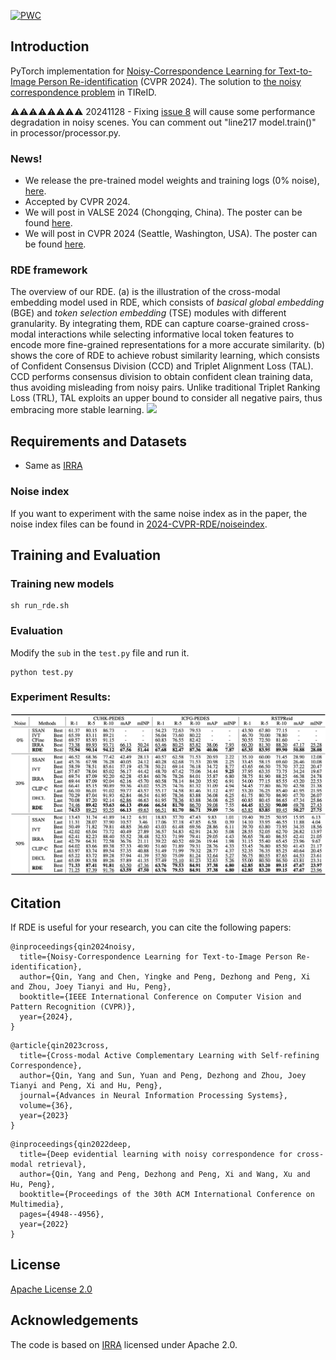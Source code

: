 [![PWC](https://img.shields.io/endpoint.svg?url=https://paperswithcode.com/badge/noisy-correspondence-learning-for-text-to/text-based-person-retrieval-with-noisy)](https://paperswithcode.com/sota/text-based-person-retrieval-with-noisy?p=noisy-correspondence-learning-for-text-to)
## Introduction
PyTorch implementation for [Noisy-Correspondence Learning for Text-to-Image Person Re-identification](./src/RDE_main.pdf) (CVPR 2024). The solution to [the noisy correspondence problem](https://github.com/QinYang79/Noisy-Correspondence-Summary)  in TIReID.

⚠️⚠️⚠️⚠️⚠️⚠️⚠️⚠️ 20241128 - Fixing [issue 8](https://github.com/QinYang79/RDE/issues/8) will cause some performance degradation in noisy scenes. You can comment out "line217 model.train()" in processor/processor.py.

### News!

- We release the pre-trained model weights and training logs (0% noise), [here](https://huggingface.co/Yangsss/RDE).
- Accepted by CVPR 2024.
- We will post in VALSE 2024 (Chongqing, China). The poster can be found [here](./src/valse_poster.pdf).
- We will post in CVPR 2024 (Seattle, Washington, USA). The poster can be found [here](./src/poster.png).


### RDE framework
The overview of our RDE. (a) is the illustration of the cross-modal embedding model used in RDE, which consists of *basical global embedding* (BGE) and *token selection embedding* (TSE) modules with different granularity. By integrating them, RDE can capture coarse-grained cross-modal interactions while selecting informative local token features to encode more fine-grained representations for a more accurate similarity. (b) shows the core of RDE to achieve robust similarity learning, which consists of Confident Consensus Division (CCD) and Triplet Alignment Loss (TAL). CCD performs consensus division to obtain confident clean training data, thus avoiding misleading from noisy pairs. Unlike traditional Triplet Ranking Loss (TRL), TAL exploits an upper bound to consider all negative pairs, thus embracing more stable learning.
<img src="./src/frame.png"   />


## Requirements and Datasets
- Same as [IRRA](https://github.com/anosorae/IRRA)

### Noise index
If you want to experiment with the same noise index as in the paper, the noise index files can be found in [2024-CVPR-RDE/noiseindex](https://github.com/QinYang79/RDE/tree/main/2024-CVPR-RDE/noiseindex).


## Training and Evaluation

### Training new models

```
sh run_rde.sh
```

### Evaluation
Modify the  ```sub``` in the ```test.py``` file and run it.
```
python test.py
```

 

### Experiment Results:
<img src="./src/results.png" />


## Citation
If RDE is useful for your research, you can cite the following papers:
```
@inproceedings{qin2024noisy,
  title={Noisy-Correspondence Learning for Text-to-Image Person Re-identification},
  author={Qin, Yang and Chen, Yingke and Peng, Dezhong and Peng, Xi and Zhou, Joey Tianyi and Hu, Peng},
  booktitle={IEEE International Conference on Computer Vision and Pattern Recognition (CVPR)},
  year={2024},
}
```

```
@article{qin2023cross,
  title={Cross-modal Active Complementary Learning with Self-refining Correspondence},
  author={Qin, Yang and Sun, Yuan and Peng, Dezhong and Zhou, Joey Tianyi and Peng, Xi and Hu, Peng},
  journal={Advances in Neural Information Processing Systems},
  volume={36},
  year={2023}
}
```

```
@inproceedings{qin2022deep,
  title={Deep evidential learning with noisy correspondence for cross-modal retrieval},
  author={Qin, Yang and Peng, Dezhong and Peng, Xi and Wang, Xu and Hu, Peng},
  booktitle={Proceedings of the 30th ACM International Conference on Multimedia},
  pages={4948--4956},
  year={2022}
}
```

## License

[Apache License 2.0](http://www.apache.org/licenses/LICENSE-2.0)

## Acknowledgements
The code is based on [IRRA](https://github.com/anosorae/IRRA) licensed under Apache 2.0.
